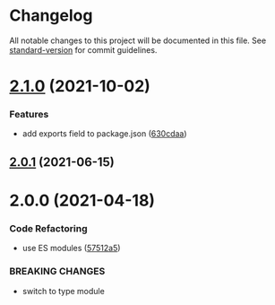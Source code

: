 # Changelog

All notable changes to this project will be documented in this file. See [standard-version](https://github.com/conventional-changelog/standard-version) for commit guidelines.

# [2.1.0](https://github.com/dmnsgn/primitive-ellipsoid/compare/v2.0.1...v2.1.0) (2021-10-02)


### Features

* add exports field to package.json ([630cdaa](https://github.com/dmnsgn/primitive-ellipsoid/commit/630cdaa361d03bbe8f7c39a9ac5640f7525e33bc))



## [2.0.1](https://github.com/dmnsgn/primitive-ellipsoid/compare/v2.0.0...v2.0.1) (2021-06-15)



# 2.0.0 (2021-04-18)


### Code Refactoring

* use ES modules ([57512a5](https://github.com/dmnsgn/primitive-ellipsoid/commit/57512a5c4df1871b57d6a60bb4eb9c47cd90e7d8))


### BREAKING CHANGES

* switch to type module
